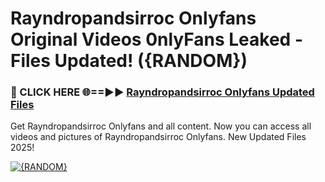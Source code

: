 # Rayndropandsirroc Onlyfans Original Videos 0nlyFans Leaked - Files Updated! ({RANDOM})

<h3>🔴 CLICK HERE 🌐==►► <a href="https://betterlinks.top/A2PfLJ" rel="nofollow">Rayndropandsirroc Onlyfans Updated Files</a></h3>

Get Rayndropandsirroc Onlyfans and all content. Now you can access all videos and pictures of Rayndropandsirroc Onlyfans. New Updated Files 2025!

[![{RANDOM}](https://i.imgur.com/ppqm5kG.gif)](https://betterlinks.top/A2PfLJ)